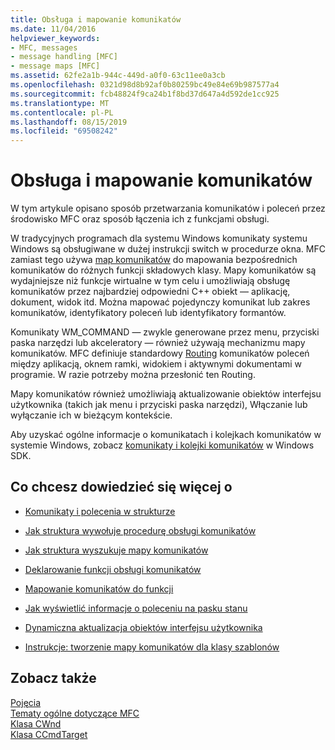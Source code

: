 ```yaml
---
title: Obsługa i mapowanie komunikatów
ms.date: 11/04/2016
helpviewer_keywords:
- MFC, messages
- message handling [MFC]
- message maps [MFC]
ms.assetid: 62fe2a1b-944c-449d-a0f0-63c11ee0a3cb
ms.openlocfilehash: 0321d98d8b92af0b80259bc49e84e69b987577a4
ms.sourcegitcommit: fcb48824f9ca24b1f8bd37d647a4d592de1cc925
ms.translationtype: MT
ms.contentlocale: pl-PL
ms.lasthandoff: 08/15/2019
ms.locfileid: "69508242"
---
```

# <a name="message-handling-and-mapping"></a>Obsługa i mapowanie komunikatów

W tym artykule opisano sposób przetwarzania komunikatów i poleceń przez środowisko MFC oraz sposób łączenia ich z funkcjami obsługi.

W tradycyjnych programach dla systemu Windows komunikaty systemu Windows są obsługiwane w dużej instrukcji switch w procedurze okna. MFC zamiast tego używa [map komunikatów](../mfc/message-categories.md) do mapowania bezpośrednich komunikatów do różnych funkcji składowych klasy. Mapy komunikatów są wydajniejsze niż funkcje wirtualne w tym celu i umożliwiają obsługę komunikatów przez najbardziej odpowiedni C++ obiekt — aplikację, dokument, widok itd. Można mapować pojedynczy komunikat lub zakres komunikatów, identyfikatory poleceń lub identyfikatory formantów.

Komunikaty WM_COMMAND — zwykle generowane przez menu, przyciski paska narzędzi lub akceleratory — również używają mechanizmu mapy komunikatów. MFC definiuje standardowy [Routing](../mfc/command-routing.md) komunikatów poleceń między aplikacją, oknem ramki, widokiem i aktywnymi dokumentami w programie. W razie potrzeby można przesłonić ten Routing.

Mapy komunikatów również umożliwiają aktualizowanie obiektów interfejsu użytkownika (takich jak menu i przyciski paska narzędzi), Włączanie lub wyłączanie ich w bieżącym kontekście.

Aby uzyskać ogólne informacje o komunikatach i kolejkach komunikatów w systemie Windows, zobacz [komunikaty i kolejki komunikatów](/windows/win32/winmsg/messages-and-message-queues) w Windows SDK.

## <a name="what-do-you-want-to-know-more-about"></a>Co chcesz dowiedzieć się więcej o

- [Komunikaty i polecenia w strukturze](../mfc/messages-and-commands-in-the-framework.md)

- [Jak struktura wywołuje procedurę obsługi komunikatów](../mfc/how-the-framework-calls-a-handler.md)

- [Jak struktura wyszukuje mapy komunikatów](../mfc/how-the-framework-searches-message-maps.md)

- [Deklarowanie funkcji obsługi komunikatów](../mfc/declaring-message-handler-functions.md)

- [Mapowanie komunikatów do funkcji](../mfc/reference/mapping-messages-to-functions.md)

- [Jak wyświetlić informacje o poleceniu na pasku stanu](../mfc/how-to-display-command-information-in-the-status-bar.md)

- [Dynamiczna aktualizacja obiektów interfejsu użytkownika](../mfc/how-to-update-user-interface-objects.md)

- [Instrukcje: tworzenie mapy komunikatów dla klasy szablonów](../mfc/how-to-create-a-message-map-for-a-template-class.md)

## <a name="see-also"></a>Zobacz także

[Pojęcia](../mfc/mfc-concepts.md)<br/>
[Tematy ogólne dotyczące MFC](../mfc/general-mfc-topics.md)<br/>
[Klasa CWnd](../mfc/reference/cwnd-class.md)<br/>
[Klasa CCmdTarget](../mfc/reference/ccmdtarget-class.md)
